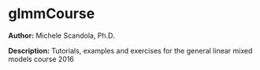 # glmmCourse

**Author:** Michele Scandola, Ph.D.

**Description:** Tutorials, examples and exercises for the general linear mixed models course 2016
